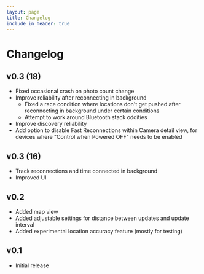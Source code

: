 ```yaml
---
layout: page
title: Changelog
include_in_header: true
---
```


# Changelog

## v0.3 (18)

* Fixed occasional crash on photo count change
* Improve reliability after reconnecting in background
  * Fixed a race condition where locations don't get pushed after reconnecting in background under certain conditions
  * Attempt to work around Bluetooth stack oddities
* Improve discovery reliability 
* Add option to disable Fast Reconnections within Camera detail view, for devices where "Control when Powered OFF" needs to be enabled

## v0.3 (16)

* Track reconnections and time connected in background
* Improved UI

## v0.2

* Added map view
* Added adjustable settings for distance between updates and update interval
* Added experimental location accuracy feature (mostly for testing)

## v0.1

* Initial release
